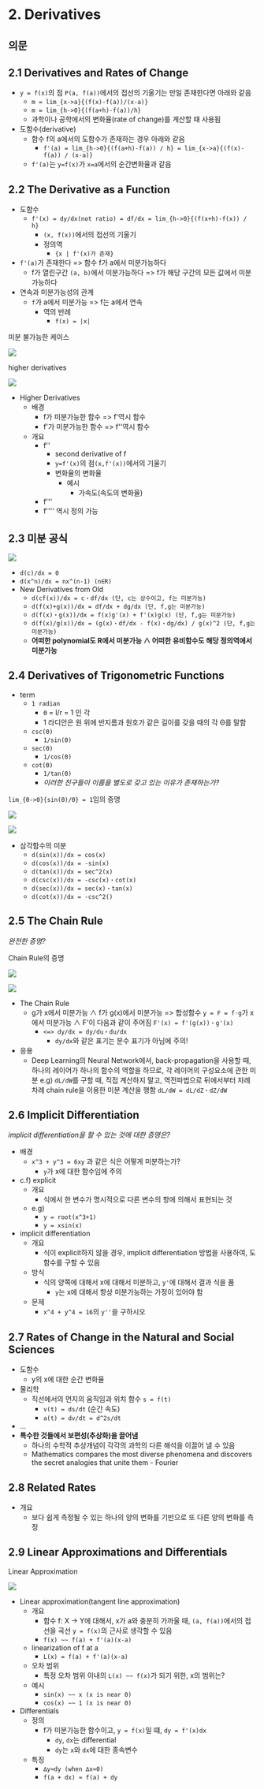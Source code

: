 # 2. Derivatives

## 의문

## 2.1 Derivatives and Rates of Change

- `y = f(x)`의 점 `P(a, f(a))`에서의 접선의 기울기는 만일 존재한다면 아래와 같음
  - `m = lim_{x->a}{(f(x)-f(a))/(x-a)}`
  - `m = lim_{h->0}{(f(a+h)-f(a))/h}`
  - 과학이나 공학에서의 변화율(rate of change)를 계산할 때 사용됨
- 도함수(derivative)
  - 함수 f의 a에서의 도함수가 존재하는 경우 아래와 같음
    - `f'(a) = lim_{h->0}{(f(a+h)-f(a)) / h} = lim_{x->a}{(f(x)-f(a)) / (x-a)}`
  - `f'(a)`는 `y=f(x)`가 `x=a`에서의 순간변화율과 같음

## 2.2 The Derivative as a Function

- 도함수
  - `f'(x) = dy/dx(not ratio) = df/dx = lim_{h->0}{(f(x+h)-f(x)) / h}`
    - `(x, f(x))`에서의 접선의 기울기
    - 정의역
      - `{x | f'(x)가 존재}`
- `f'(a)`가 존재한다 => 함수 f가 a에서 미분가능하다
  - f가 열린구간 `(a, b)`에서 미분가능하다 => f가 해당 구간의 모든 값에서 미분가능하다
- 연속과 미분가능성의 관계
  - `f`가 a에서 미분가능 => f는 a에서 연속
    - 역의 반례
      - `f(x) = |x|`

미분 불가능한 케이스

![](./images/ch2/fail_to_be_differentiable1.png)

higher derivatives

![](./images/ch2/higher_derivative1.png)

- Higher Derivatives
  - 배경
    - f가 미분가능한 함수 => f'역시 함수
    - f'가 미분가능한 함수 => f''역시 함수
  - 개요
    - f''
      - second derivative of f
      - `y=f'(x)`의 점`(x,f'(x))`에서의 기울기
      - 변화율의 변화율
        - 예시
          - 가속도(속도의 변화율)
    - f'''
    - f'''' 역시 정의 가능

## 2.3 미분 공식

![](./images/ch2/differentiation_formulas1.png)

- `d(c)/dx = 0`
- `d(x^n)/dx = nx^(n-1) (n∈R)`
- New Derivatives from Old
  - `d(cf(x))/dx = c・df/dx (단, c는 상수이고, f는 미분가능)`
  - `d(f(x)+g(x))/dx = df/dx + dg/dx (단, f,g는 미분가능)`
  - `d(f(x)・g(x))/dx = f(x)g'(x) + f'(x)g(x) (단, f,g는 미분가능)`
  - `d(f(x)/g(x))/dx = (g(x)・df/dx - f(x)・dg/dx) / g(x)^2 (단, f,g는 미분가능)`
  - **어떠한 polynomial도 R에서 미분가능 ∧ 어떠한 유비함수도 해당 정의역에서 미분가능**

## 2.4 Derivatives of Trigonometric Functions

- term
  - `1 radian`
    - `Θ` = l/r = 1 인 각
    - 1 라디안은 원 위에 반지름과 원호가 같은 길이를 갖을 때의 각 Θ를 말함
  - `csc(Θ)`
    - `1/sin(Θ)`
  - `sec(Θ)`
    - `1/cos(Θ)`
  - `cot(Θ)`
    - `1/tan(Θ)`
    - *이러한 친구들이 이름을 별도로 갖고 있는 이유가 존재하는가?*

`lim_{Θ->0}{sin(Θ)/Θ} = 1`임의 증명

![](./images/ch2/proof1.png)

![](./images/ch2/proof2.png)

- 삼각함수의 미분
  - `d(sin(x))/dx = cos(x)`
  - `d(cos(x))/dx = -sin(x)`
  - `d(tan(x))/dx = sec^2(x)`
  - `d(csc(x))/dx = -csc(x)・cot(x)`
  - `d(sec(x))/dx = sec(x)・tan(x)`
  - `d(cot(x))/dx = -csc^2()`

## 2.5 The Chain Rule

*완전한 증명?*

Chain Rule의 증명

![](./images/ch2/chain_rule1.png)

![](./images/ch2/chain_rule2.png)

- The Chain Rule
  - g가 x에서 미분가능 ∧ f가 g(x)에서 미분가능 => 합성함수 `y = F = f◦g`가 x에서 미분가능 ∧ F'이 다음과 같이 주어짐 `F'(x) = f'(g(x))・g'(x)`
    - `<=> dy/dx = dy/du・du/dx`
      - `dy/dx`와 같은 표기는 분수 표기가 아님에 주의!
- 응용
  - Deep Learning의 Neural Network에서, back-propagation을 사용할 때, 하나의 레이어가 하나의 함수의 역할을 하므로, 각 레이어의 구성요소에 관한 미분 e.g) `dL/dW`를 구할 때, 직접 계산하지 말고, 역전파법으로 뒤에서부터 차례차례 chain rule을 이용한 미분 계산을 행함 `dL/dW = dL/dZ・dZ/dW`

## 2.6 Implicit Differentiation

*implicit differentiation을 할 수 있는 것에 대한 증명은?*

- 배경
  - `x^3 + y^3 = 6xy` 과 같은 식은 어떻게 미분하는가?
    - `y`가 x에 대한 함수임에 주의
- c.f) explicit
  - 개요
    - 식에서 한 변수가 명시적으로 다른 변수의 항에 의해서 표현되는 것
  - e.g)
    - `y = root(x^3+1)`
    - `y = xsin(x)`
- implicit differentiation
  - 개요
    - 식이 explicit하지 않을 경우, implicit differentiation 방법을 사용하여, 도함수를 구할 수 있음
  - 방식
    - 식의 양쪽에 대해서 x에 대해서 미분하고, `y'`에 대해서 결과 식을 품
      - `y`는 x에 대해서 항상 미분가능하는 가정이 있어야 함
  - 문제
    - `x^4 + y^4 = 16`의 `y''`을 구하시오

## 2.7 Rates of Change in the Natural and Social Sciences

- 도함수
  - y의 x에 대한 순간 변화율
- 물리학
  - 직선에서의 먼지의 움직임과 위치 함수 `s = f(t)`
    - `v(t) = ds/dt` (순간 속도)
    - `a(t) = dv/dt = d^2s/dt `
- ...
- **특수한 것들에서 보편성(추상화)을 끌어냄**
  - 하나의 수학적 추상개념이 각각의 과학의 다른 해석을 이끌어 낼 수 있음
  - Mathematics compares the most diverse phenomena and discovers the
secret analogies that unite them - Fourier

## 2.8 Related Rates

- 개요
  - 보다 쉽게 측정될 수 있는 하나의 양의 변화를 기반으로 또 다른 양의 변화를 측정

## 2.9 Linear Approximations and Differentials

Linear Approximation

![](./images/ch2/linear_approximation_and_differential1.png)

- Linear approximation(tangent line approximation)
  - 개요
    - 함수 f: X -> Y에 대해서, x가 a와 충분히 가까울 때, `(a, f(a))`에서의 접선을 곡선 `y = f(x)`의 근사로 생각할 수 있음
    - `f(x) ~~ f(a) + f'(a)(x-a)`
  - linearization of f at a
    - `L(x) = f(a) + f'(a)(x-a)`
  - 오차 범위
    - 특정 오차 범위 이내의 `L(x) ~~ f(x)`가 되기 위한, x의 범위는?
  - 예시
    - `sin(x) ~~ x (x is near 0)`
    - `cos(x) ~~ 1 (x is near 0)`
- Differentials
  - 정의
    - f가 미분가능한 함수이고, `y = f(x)`일 떄, `dy = f'(x)dx`
      - `dy`, `dx`는 differential
      - `dy`는 `x`와 `dx`에 대한 종속변수
  - 특징
    - `∆y≈dy (when ∆x≈0)`
    - `f(a + dx) ≈ f(a) + dy`
